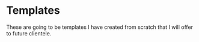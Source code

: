 # Templates  
These are going to be templates I have created from scratch that I will offer to future clientele.
